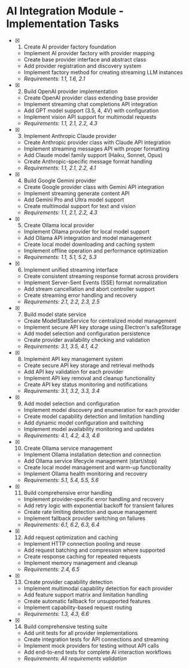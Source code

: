 # AI Integration Module - Implementation Tasks

- [x] 1. Create AI provider factory foundation
  - Implement AI provider factory with provider mapping
  - Create base provider interface and abstract class
  - Add provider registration and discovery system
  - Implement factory method for creating streaming LLM instances
  - _Requirements: 1.1, 1.6, 2.1_

- [x] 2. Build OpenAI provider implementation
  - Create OpenAI provider class extending base provider
  - Implement streaming chat completions API integration
  - Add GPT model support (3.5, 4, 4V) with configuration
  - Implement vision API support for multimodal requests
  - _Requirements: 1.1, 2.1, 2.2, 4.3_

- [x] 3. Implement Anthropic Claude provider
  - Create Anthropic provider class with Claude API integration
  - Implement streaming messages API with proper formatting
  - Add Claude model family support (Haiku, Sonnet, Opus)
  - Create Anthropic-specific message format handling
  - _Requirements: 1.1, 2.1, 2.2, 4.1_

- [x] 4. Build Google Gemini provider
  - Create Google provider class with Gemini API integration
  - Implement streaming generate content API
  - Add Gemini Pro and Ultra model support
  - Create multimodal support for text and vision
  - _Requirements: 1.1, 2.1, 2.2, 4.3_

- [x] 5. Create Ollama local provider
  - Implement Ollama provider for local model support
  - Add Ollama API integration and model management
  - Create local model downloading and caching system
  - Implement offline operation and performance optimization
  - _Requirements: 1.1, 5.1, 5.2, 5.3_

- [x] 6. Implement unified streaming interface
  - Create consistent streaming response format across providers
  - Implement Server-Sent Events (SSE) format normalization
  - Add stream cancellation and abort controller support
  - Create streaming error handling and recovery
  - _Requirements: 2.1, 2.2, 2.3, 2.5_

- [x] 7. Build model state service
  - Create ModelStateService for centralized model management
  - Implement secure API key storage using Electron's safeStorage
  - Add model selection and configuration persistence
  - Create provider availability checking and validation
  - _Requirements: 3.1, 3.5, 4.1, 4.2_

- [x] 8. Implement API key management system
  - Create secure API key storage and retrieval methods
  - Add API key validation for each provider
  - Implement API key removal and cleanup functionality
  - Create API key status monitoring and notifications
  - _Requirements: 3.1, 3.2, 3.3, 3.4_

- [x] 9. Add model selection and configuration
  - Implement model discovery and enumeration for each provider
  - Create model capability detection and limitation handling
  - Add dynamic model configuration and switching
  - Implement model availability monitoring and updates
  - _Requirements: 4.1, 4.2, 4.3, 4.6_

- [x] 10. Create Ollama service management
  - Implement Ollama installation detection and connection
  - Add Ollama service lifecycle management (start/stop)
  - Create local model management and warm-up functionality
  - Implement Ollama health monitoring and recovery
  - _Requirements: 5.1, 5.4, 5.5, 5.6_

- [x] 11. Build comprehensive error handling
  - Implement provider-specific error handling and recovery
  - Add retry logic with exponential backoff for transient failures
  - Create rate limiting detection and queue management
  - Implement fallback provider switching on failures
  - _Requirements: 6.1, 6.2, 6.3, 6.4_

- [x] 12. Add request optimization and caching
  - Implement HTTP connection pooling and reuse
  - Add request batching and compression where supported
  - Create response caching for repeated requests
  - Implement memory management and cleanup
  - _Requirements: 2.4, 6.5_

- [x] 13. Create provider capability detection
  - Implement multimodal capability detection for each provider
  - Add feature support matrix and limitation handling
  - Create automatic fallback for unsupported features
  - Implement capability-based request routing
  - _Requirements: 1.3, 4.3, 6.6_

- [x] 14. Build comprehensive testing suite
  - Add unit tests for all provider implementations
  - Create integration tests for API connections and streaming
  - Implement mock providers for testing without API calls
  - Add end-to-end tests for complete AI interaction workflows
  - _Requirements: All requirements validation_